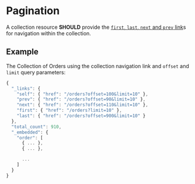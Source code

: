 # Pagination

A collection resource **SHOULD** provide the [`first`, `last`, `next` and `prev` link](https://tools.ietf.org/html/rfc5988#section-6.2.2)s for navigation within the collection.

## Example

The Collection of Orders using the collection navigation link and `offset` and `limit` query parameters:

```javascript
{
  "_links": {
    "self": { "href": "/orders?offset=100&limit=10" },
    "prev": { "href": "/orders?offset=90&limit=10" },
    "next": { "href": "/orders?offset=110&limit=10" },
    "first": { "href": "/orders?limit=10" },
    "last": { "href": "/orders?offset=900&limit=10" }
  },
  "total_count": 910,
  "_embedded": {
    "order": [
      { ... },
      { ... },

      ... 
    ]
  }
}
```

